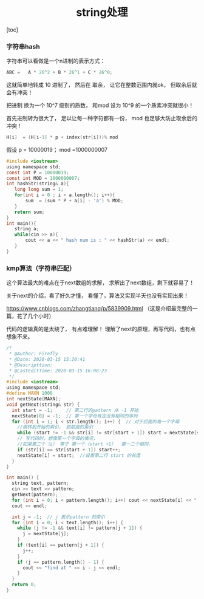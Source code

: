 # <center> string处理 </center>

[toc]

### 字符串hash

字符串可以看做是一个n进制的表示方式： 

``` c#
ABC =   A * 26^2 + B * 26^1 + C * 26^0; 
```

这就简单地转成 10 进制了， 然后在 取余， 让它在整数范围内就ok， 但取余后就会有冲突！

把进制 换为一个 10^7 级别的质数， 和mod 设为 10^9 的一个质素冲突就很小！

首先进制转为很大了， 足以让每一种字符都有一份， mod 也足够大防止取余后的冲突！

```c
H[i]  = (H[i-1] * p + index(str[i]))% mod
```

假设 p = 10000019；   mod =1000000007

 ```c
#include <iostream>
using namespace std;
const int P = 10000019;
const int MOD = 1000000007;
int hashStr(string& a){
    long long sum = 1;
    for(int i = 0 ; i < a.length(); i++){
        sum  = (sum * P + a[i] - 'a') % MOD;
    }
    return sum;
}
int main(){
    string a;
    while(cin >> a){
        cout << a << " hash num is : " << hashStr(a) << endl;
    }
}
 ```











### kmp算法（字符串匹配）

这个算法最大的难点在于next数组的求解， 求解出了next数组，剩下就容易了！

关于next的介绍，看了好久才懂， 看懂了，算法又实现半天也没有实现出来！

https://www.cnblogs.com/zhangtianq/p/5839909.html （这是介绍最完整的一篇，花了几个小时）



代码的逻辑真的是太绕了， 有点难理解！ 理解了next的原理，再写代码，也有点想象不来。

```c
/*
 * @Author: Firefly
 * @Date: 2020-03-15 15:20:41
 * @Descripttion:
 * @LastEditTime: 2020-03-15 16:08:23
 */
#include <iostream>
using namespace std;
#define MAXN 1000
int nextState[MAXN];
void getNext(string& str) {
  int start = -1;     // 第二行的pattern 从 -1 开始
  nextState[0] = -1;  // 第一个字母肯定没有相同的序列
  for (int i = 1; i < str.length(); i++) {  // 对于后面的每一个字母
    //跳转到开始的索引， 到前面的索引
    while (start != -1 && str[i] != str[start + 1]) start = nextState[start];
    // 写代码时，想像第一个字母的情况，
    //如果第二个（i） 等于 第一个（start +1）  第一二个相同，
    if (str[i] == str[start + 1]) start++;
    nextState[i] = start;  //设置第二行 start 的长度
  }
}

int main() {
  string text, pattern;
  cin >> text >> pattern;
  getNext(pattern);
  for (int i = 0; i < pattern.length(); i++) cout << nextState[i] << " ";
  cout << endl;

  int j = -1;  // j 表示pattern 的索引
  for (int i = 0; i < text.length(); i++) {
    while (j != -1 && text[i] != pattern[j + 1]) {
      j = nextState[j];
    }
    if (text[i] == pattern[j + 1]) {
      j++;
    }
    if (j == pattern.length() - 1) {
      cout << "find at " << i - j << endl;
    }
  }
  return 0;
}
```















